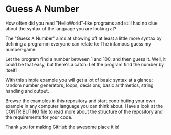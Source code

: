 # Guess A Number

How often did you read "HelloWorld"-like programs and still had no clue about
the syntax of the language you are looking at?

The "Guess A Number" aims at showing off at least a little more syntax by 
defining a programm everyone can relate to: The infamous guess my number-game.

Let the program find a number between 1 and 100, and then guess it. Well, it could 
be that easy, but there's a catch: Let the program find the number by itself!

With this simple example you will get a lot of basic syntax at a glance: random
number generators, loops, decisions, basic arithmetics, string handling and output.

Browse the examples in this repository and start contributing your own example in
any computer language you can think about. Have a look at the [CONTRIBUTING file](CONTRIBUTING.md)
to read more about the structure of the repository and the requirements for your 
code.


Thank you for making GitHub the awesome place it is!
